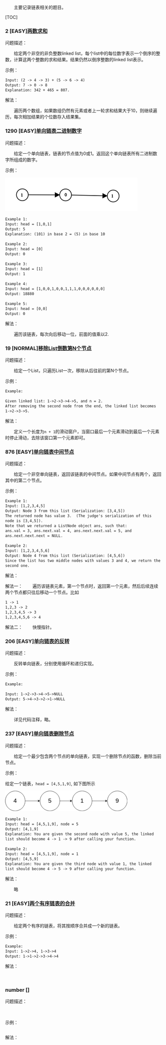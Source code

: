 　　主要记录链表相关的题目。

[TOC]

### 2 [EASY][两数求和](../java/com/ckm/list/easy/Solution2.java)
问题描述：

　　给定两个非空的非负整数linked list，每个list中的每位数字表示一个倒序的整数，计算这两个整数的求和结果。结果仍然以倒序整数的linked list表示。

示例：

```
Input: (2 -> 4 -> 3) + (5 -> 6 -> 4)
Output: 7 -> 0 -> 8
Explanation: 342 + 465 = 807.
```

解法：

　　遍历两个数组，如果数组仍然有元素或者上一轮求和结果大于10，则继续遍历，每次相加结果的个位数存入结果集。


### 1290 [EASY][单向链表二进制数字](../java/com/ckm/list/easy/Solution1290.java)
问题描述：

　　给定一个单向链表，链表的节点值为0或1。返回这个单向链表所有二进制数字所组成的数字。

示例：

![示例一](images/q_1290.png)

```
Example 1:
Input: head = [1,0,1]
Output: 5
Explanation: (101) in base 2 = (5) in base 10

Example 2:
Input: head = [0]
Output: 0

Example 3:
Input: head = [1]
Output: 1

Example 4:
Input: head = [1,0,0,1,0,0,1,1,1,0,0,0,0,0,0]
Output: 18880

Example 5:
Input: head = [0,0]
Output: 0
```

解法：

　　遍历该链表，每次向后移动一位，前面的值乘以2.

### 19 [NORMAL][移除List倒数第N个节点](../java/com/ckm/list/normal/Solution19.java)
问题描述：

　　给定一个List，只遍历List一次，移除从后往前的第N个节点。

示例：

```
Example:

Given linked list: 1->2->3->4->5, and n = 2.
After removing the second node from the end, the linked list becomes 1->2->3->5.
```

解法：

　　定义一个长度为`n + 1`的滑动窗户，当窗口最后一个元素滑动到最后一个元素时停止滑动，去除该窗口第一个元素即可。

### 876 [EASY][单向链表中间节点](../java/com/ckm/list/easy/Solution876.java)
问题描述：

　　给定一个非空单向链表，返回该链表的中间节点。如果中间节点有两个，返回其中的第二个节点。

示例：

```
Example 1:
Input: [1,2,3,4,5]
Output: Node 3 from this list (Serialization: [3,4,5])
The returned node has value 3.  (The judge's serialization of this node is [3,4,5]).
Note that we returned a ListNode object ans, such that:
ans.val = 3, ans.next.val = 4, ans.next.next.val = 5, and ans.next.next.next = NULL.

Example 2:
Input: [1,2,3,4,5,6]
Output: Node 4 from this list (Serialization: [4,5,6])
Since the list has two middle nodes with values 3 and 4, we return the second one.
```

解法：

解法一：
　　遍历该链表元素，第一个节点时，返回第一个元素，然后后续连续两个节点都只往后移动一个节点。比如

```
1 -> 1
1,2,3 -> 2
1,2,3,4,5 -> 3
1,2,3,4,5,6 -> 4
```

解法二：
　　快慢指针。

### 206 [EASY][单向链表的反转](../java/com/ckm/list/easy/Solution206.java)
问题描述：

　　反转单向链表，分别使用循环和递归实现。

示例：

```
Example:

Input: 1->2->3->4->5->NULL
Output: 5->4->3->2->1->NULL
```

解法：

　　详见代码注释，略。

### 237 [EASY][单向链表删除节点](../java/com/ckm/list/easy/Solution237.java)
问题描述：

　　给定一个最少包含两个节点的单向链表，实现一个删除节点的函数，删除当前节点。

示例：

给定一个链表，`head = [4,5,1,9]`, 如下图所示

![示例一](images/q_237.png)

```
Example 1:
Input: head = [4,5,1,9], node = 5
Output: [4,1,9]
Explanation: You are given the second node with value 5, the linked list should become 4 -> 1 -> 9 after calling your function.

Example 2:
Input: head = [4,5,1,9], node = 1
Output: [4,5,9]
Explanation: You are given the third node with value 1, the linked list should become 4 -> 5 -> 9 after calling your function.
```

解法：

　　略

### 21 [EASY][两个有序链表的合并](../java/com/ckm/list/easy/Solution21.java)
问题描述：

　　给定两个有序的链表，将其按顺序合并成一个新的链表。

示例：

```
Example:
Input: 1->2->4, 1->3->4
Output: 1->1->2->3->4->4
```

解法：

　　

### number [][]()
问题描述：

　　

示例：

```

```

解法：

　　
